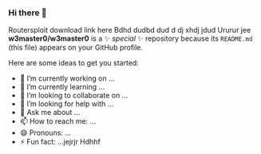 ### Hi there 👋
Routersploit download link here
Bdhd dudbd dud d dj xhdj jdud 
Ururur jee
**w3master0/w3master0** is a ✨ _special_ ✨ repository because its `README.md` (this file) appears on your GitHub profile.

Here are some ideas to get you started:

- 🔭 I’m currently working on ...
- 🌱 I’m currently learning ...
- 👯 I’m looking to collaborate on ...
- 🤔 I’m looking for help with ...
- 💬 Ask me about ...
- 📫 How to reach me: ...
- 😄 Pronouns: ...
- ⚡ Fun fact: ...jejrjr
Hdhhf
